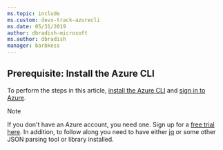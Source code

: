 ```yaml
---
ms.topic: include
ms.custom: devx-track-azurecli
ms.date: 05/31/2019
author: dbradish-microsoft
ms.author: dbradish
manager: barbkess
---
```

## Prerequisite: Install the Azure CLI

To perform the steps in this article, [install the Azure CLI](/cli/azure/install-azure-cli) and [sign in to Azure](/cli/azure/authenticate-azure-cli). 

> [!NOTE]
> If you don't have an Azure account, you need one. Sign up for a [free trial here](../articles/active-directory/fundamentals/sign-up-organization.md).
> In addition, to follow along you need to have either [jq](https://stedolan.github.io/jq/) or some other JSON parsing tool or library installed.
